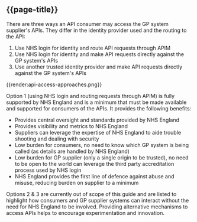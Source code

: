 ## {{page-title}}

There are three ways an API consumer may access the GP system supplier's APIs. They differ in the identity provider used and the routing to the API:

1. Use NHS login for identity and route API requests through APIM
1. Use NHS login for identity and make API requests directly against the GP system's APIs
1. Use another trusted identity provider and make API requests directly against the GP system's APIs

{{render:api-access-approaches.png}}

Option 1 (using NHS login and routing requests through APIM) is fully supported by NHS England and is a minimum that must be made available and supported for consumers of the APIs. It provides the following benefits:

- Provides central oversight and standards provided by NHS England
- Provides visibility and metrics to NHS England
- Suppliers can leverage the expertise of NHS England to aide trouble shooting and dealing with security
- Low burden for consumers, no need to know which GP system is being called (as details are handled by NHS England)
- Low burden for GP supplier (only a single origin to be trusted), no need to be open to the world can leverage the third party accreditation process used by NHS login
- NHS England provides the first line of defence against abuse and misuse, reducing burden on supplier to a minimum

Options 2 & 3 are currently out of scope of this guide and are listed to highlight how consumers and GP supplier systems can interact without the need for NHS England to be involved. Providing alternative mechanisms to access APIs helps to encourage experimentation and innovation.